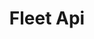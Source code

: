 ---
title: Fleet Api
open-api-url: https://rest.trackmatic.co.za/api/v2/fleet/docs/latest
layout: open-api
---